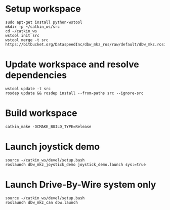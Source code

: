 # Setup workspace
```
sudo apt-get install python-wstool
mkdir -p ~/catkin_ws/src
cd ~/catkin_ws
wstool init src
wstool merge -t src https://bitbucket.org/DataspeedInc/dbw_mkz_ros/raw/default/dbw_mkz.rosinstall
```

# Update workspace and resolve dependencies
```
wstool update -t src
rosdep update && rosdep install --from-paths src --ignore-src
```

# Build workspace
```
catkin_make -DCMAKE_BUILD_TYPE=Release
```

# Launch joystick demo
```
source ~/catkin_ws/devel/setup.bash
roslaunch dbw_mkz_joystick_demo joystick_demo.launch sys:=true
```

# Launch Drive-By-Wire system only
```
source ~/catkin_ws/devel/setup.bash
roslaunch dbw_mkz_can dbw.launch
```
